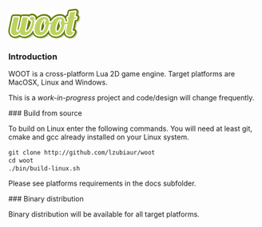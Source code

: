 ![WOOT](/docs/logo.png)

### Introduction

WOOT is a cross-platform Lua 2D game engine. Target platforms are MacOSX, Linux and Windows.

This is a *work-in-progress* project and code/design will change frequently.

### Build from source

To build on Linux enter the following commands. You will need at least git, cmake and gcc already installed on your Linux system.
```
git clone http://github.com/lzubiaur/woot
cd woot
./bin/build-linux.sh
```

Please see platforms requirements in the docs subfolder.

### Binary distribution 

Binary distribution will be available for all target platforms.
